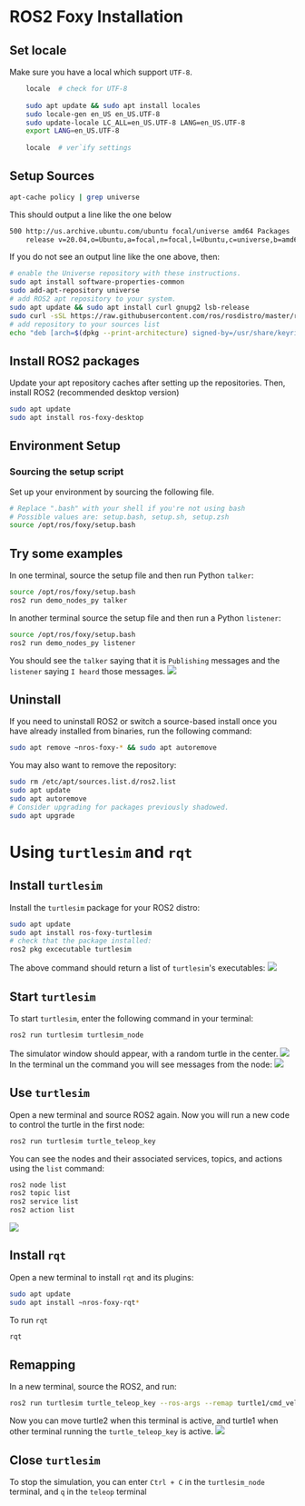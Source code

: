 # ROS2 Foxy Installation
## Set locale
Make sure you have a local which support `UTF-8`.
```bash
    locale  # check for UTF-8
    
    sudo apt update && sudo apt install locales
    sudo locale-gen en_US en_US.UTF-8
    sudo update-locale LC_ALL=en_US.UTF-8 LANG=en_US.UTF-8
    export LANG=en_US.UTF-8
    
    locale  # ver`ify settings
```
## Setup Sources
```bash
apt-cache policy | grep universe
```
This should output a line like the one below
```bash
500 http://us.archive.ubuntu.com/ubuntu focal/universe amd64 Packages
    release v=20.04,o=Ubuntu,a=focal,n=focal,l=Ubuntu,c=universe,b=amd64
```
If you do not see an output line like the one above, then:
```bash
# enable the Universe repository with these instructions.
sudo apt install software-properties-common
sudo add-apt-repository universe
# add ROS2 apt repository to your system.
sudo apt update && sudo apt install curl gnupg2 lsb-release
sudo curl -sSL https://raw.githubusercontent.com/ros/rosdistro/master/ros.key  -o /usr/share/keyrings/ros-archive-keyring.gpg
# add repository to your sources list
echo "deb [arch=$(dpkg --print-architecture) signed-by=/usr/share/keyrings/ros-archive-keyring.gpg] http://packages.ros.org/ros2/ubuntu $(source /etc/os-release && echo $UBUNTU_CODENAME) main" | sudo tee /etc/apt/sources.list.d/ros2.list > /dev/null
```
## Install ROS2 packages
Update your apt repository caches after setting up the repositories.
Then, install ROS2 (recommended desktop version)
```bash
sudo apt update
sudo apt install ros-foxy-desktop
```
## Environment Setup
### Sourcing the setup script
Set up your environment by sourcing the following file.
```bash
# Replace ".bash" with your shell if you're not using bash
# Possible values are: setup.bash, setup.sh, setup.zsh
source /opt/ros/foxy/setup.bash
```
## Try some examples
In one terminal, source the setup file and then run Python `talker`:
```bash
source /opt/ros/foxy/setup.bash
ros2 run demo_nodes_py talker
```
In another terminal source the setup file and then run a Python `listener`:
```bash
source /opt/ros/foxy/setup.bash
ros2 run demo_nodes_py listener
```
You should see the `talker` saying that it is `Publishing` messages and the `listener` saying `I heard` those messages.
![](https://github.com/sh0hb0zbek/sms_lab/blob/main/pics/week_03_1.png)
## Uninstall
If you need to uninstall ROS2 or switch a source-based install once you have already installed from binaries, run the following command:
```bash
sudo apt remove ~nros-foxy-* && sudo apt autoremove
```
You may also want to remove the repository:
```bash
sudo rm /etc/apt/sources.list.d/ros2.list
sudo apt update
sudo apt autoremove
# Consider upgrading for packages previously shadowed.
sudo apt upgrade
```

# Using `turtlesim` and `rqt`
## Install `turtlesim`
Install the `turtlesim` package for your ROS2 distro:
```bash
sudo apt update
sudo apt install ros-foxy-turtlesim
# check that the package installed:
ros2 pkg excecutable turtlesim
```
The above command should return a list of `turtlesim`'s executables:
![](https://github.com/sh0hb0zbek/sms_lab/blob/main/pics/week_03_2.png)
## Start `turtlesim`
To start `turtlesim`, enter the following command in your terminal:
```bash
ros2 run turtlesim turtlesim_node
```
The simulator window should appear, with a random turtle in the center.
![](https://github.com/sh0hb0zbek/sms_lab/blob/main/pics/week_03_3.png)
In the terminal un the command you will see messages from the node:
![](https://github.com/sh0hb0zbek/sms_lab/blob/main/pics/week_03_4.png)
## Use `turtlesim`
Open a new terminal and source ROS2 again.
Now you will run a new code to control the turtle in the first node:
```bash
ros2 run turtlesim turtle_teleop_key
```
You can see the nodes and their associated services, topics, and actions using the `list` command:
```bash
ros2 node list
ros2 topic list
ros2 service list
ros2 action list
```
![](https://github.com/sh0hb0zbek/sms_lab/blob/main/pics/week_03_5.png)
## Install `rqt`
Open a new terminal to install `rqt` and its plugins:
```bash
sudo apt update
sudo apt install ~nros-foxy-rqt*
```
To run `rqt`
```bash
rqt
```
## Remapping
In a new terminal, source the ROS2, and run:
```bash
ros2 run turtlesim turtle_teleop_key --ros-args --remap turtle1/cmd_vel:=turtle2/cmd_vel
```
Now you can move turtle2 when this terminal is active, and turtle1 when other terminal running the `turtle_teleop_key` is active.
![](https://github.com/sh0hb0zbek/sms_lab/blob/main/pics/week_03_6.png)
## Close `turtlesim`
To stop the simulation, you can enter `Ctrl + C` in the `turtlesim_node` terminal, and `q` in the `teleop` terminal

